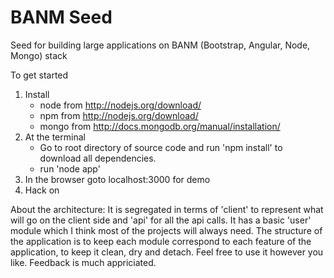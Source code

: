 BANM Seed
===========

Seed for building large applications on BANM (Bootstrap, Angular, Node, Mongo) stack

To get started

1. Install
	- node from http://nodejs.org/download/
	- npm from http://nodejs.org/download/
	- mongo from http://docs.mongodb.org/manual/installation/
2. At the terminal
	- Go to root directory of source code and run 'npm install' to download all dependencies.
	- run 'node app' 
3. In the browser goto localhost:3000 for demo
4. Hack on

About the architecture: It is segregated in terms of 'client' to represent what will go on the client side and 'api' for all the api calls. It has a basic 'user' module which I think most of the projects will always need. The structure of the application is to keep each module correspond to each feature of the application, to keep it clean, dry and detach. Feel free to use it however you like. Feedback is much appriciated.